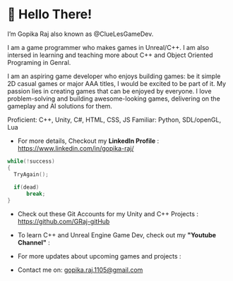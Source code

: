 # 👋 Hello There! 

I’m Gopika Raj also known as @ClueLesGameDev.

I am a game programmer who makes games in Unreal/C++. I am also intersed in learning and teaching more about C++ and Object Oriented Programing in Genral.

I am an aspiring game developer who enjoys building games: be it simple 2D casual games or major AAA titles, I would be excited to be part of it.
My passion lies in creating games that can be enjoyed by everyone. I love problem-solving and building awesome-looking games, delivering on the gameplay and AI solutions for them.

Proficient: C++, Unity, C#, HTML, CSS, JS
Familiar: Python, SDL/openGL, Lua

- For more details, Checkout my **LinkedIn Profile** : https://www.linkedin.com/in/gopika-raj/

```C++
while(!success)
{
  TryAgain();
  
  if(dead)
      break;
}
```

- Check out these Git Accounts for my Unity and C++ Projects : https://github.com/GRaj-gitHub 

- To learn C++ and Unreal Engine Game Dev, check out my **"Youtube Channel"** : 

- For more updates about upcoming games and projects :

- Contact me on: gopika.raj.1105@gmail.com


<!---
ClueLesGameDev/ClueLesGameDev is a ✨ special ✨ repository because its `README.md` (this file) appears on your GitHub profile.
You can click the Preview link to take a look at your changes.
--->
